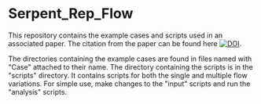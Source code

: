 # Serpent_Rep_Flow

This repository contains the example cases and scripts used in an associated paper. The citation from the paper can be found here [![DOI](https://zenodo.org/badge/241170492.svg)](https://zenodo.org/badge/latestdoi/241170492).

The directories containing the example cases are found in files named with "Case" attached to their name. The directory containing the scripts is in the "scripts" directory. It contains scripts for both the single and multiple flow variations. For simple use, make changes to the "input" scripts and run the "analysis" scripts.
